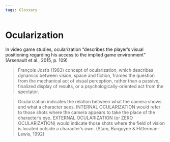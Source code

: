 ```yaml
---
tags: Glossary
---
```

# Ocularization
In video game studies, ocularization “describes the player’s visual positioning regarding his access to the implied game environment” (Arsenault et al., 2015, p. 109)

> François Jost’s (1983) concept of ocularization, which describes dynamics between vision, space and fiction, frames the question from the mechanical act of visual perception, rather than a passive, finalized display of results, or a psychologically-oriented act from the spectator.

> Ocularization indicates the relation between what the camera shows and what a character sees. INTERNAL OCULARIZATION would refer to those shots where the camera appears to take the place of the character’s eye. EXTERNAL OCULARIZATION (or ZERO OCULARIZATION) would indicate those shots where the field of vision is located outside a character’s own. (Stam, Burgoyne & Flitterman-Lewis, 1992)